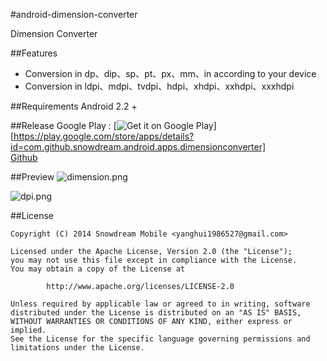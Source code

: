 #android-dimension-converter

Dimension Converter

##Features
* Conversion in dp、dip、sp、pt、px、mm、in according  to your device
* Conversion in ldpi、mdpi、tvdpi、hdpi、xhdpi、xxhdpi、xxxhdpi

##Requirements
Android 2.2 +

##Release
Google Play : [![Get it on Google Play](https://developer.android.com/images/brand/en_generic_rgb_wo_60.png "Get it on Google Play")][https://play.google.com/store/apps/details?id=com.github.snowdream.android.apps.dimensionconverter]        
[Github](https://github.com/snowdream/android-dimension-converter/releases/download/0.0.1/dimension-converter-v0.0.1-release.apk)

##Preview
![dimension.png](https://raw.githubusercontent.com/snowdream/android-dimension-converter/master/docs/preview/dimension.png "dimension.png")

![dpi.png](https://raw.githubusercontent.com/snowdream/android-dimension-converter/master/docs/preview/dpi.png "dpi.png")

##License
```
Copyright (C) 2014 Snowdream Mobile <yanghui1986527@gmail.com>

Licensed under the Apache License, Version 2.0 (the "License");
you may not use this file except in compliance with the License.
You may obtain a copy of the License at

        http://www.apache.org/licenses/LICENSE-2.0

Unless required by applicable law or agreed to in writing, software
distributed under the License is distributed on an "AS IS" BASIS,
WITHOUT WARRANTIES OR CONDITIONS OF ANY KIND, either express or implied.
See the License for the specific language governing permissions and
limitations under the License.
```